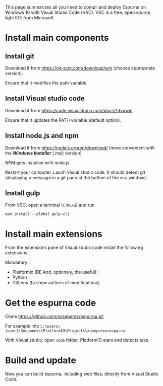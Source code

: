 This page summarizes all you need to compil and deploy Espurna on Windows 10 with Visual Studio Code (VSC). VSC is a free, open source, light IDE from Microsoft.

# Install main components

## Install git

Download it from https://git-scm.com/download/win (choose appropriate version).

Ensure that it modifies the path variable.

## Install Visual studio code

Download it from https://code.visualstudio.com/docs/?dv=win

Ensure that it updates the PATH variable (default option).

## Install node.js and npm

Download it from https://nodejs.org/en/download/ (more convenient with the ***Windows Installer*** (.msi) version)

NPM gets installed with node.js

Restart your computer. Lauch Visual studio code. It should detect git (displaying a message in a git pane at the bottom of the vsc window).

## Install gulp

From VSC, open a terminal (`CTRL+ù`) and run

    npm install --global gulp-cli

# Install main extensions

From the extensions pane of Visual studio code install the following extensions.

Mandatory :
- Platformio IDE
And, optionaly, the usefull :
- Python
- GitLens (to show authors of modifications)

# Get the espurna code

Clone https://github.com/xoseperez/espurna.git

For example into `C:\Users\{user}\Documents\PlatformIO\Projects\xoseperez=espurna`

With Visual studio, open `code` folder. PlatformIO stars and detects taks.

# Build and update

Now you can build espurna, including web files, directly from Visual Studio Code.